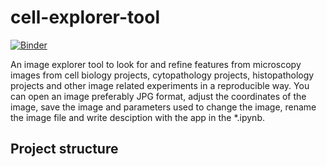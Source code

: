 # cell-explorer-tool
[![Binder](https://mybinder.org/badge_logo.svg)](https://mybinder.org/v2/gh/Shuyib/cell-explorer-tool/master)

An image explorer tool to look for and refine features from microscopy images from cell biology projects, cytopathology projects, histopathology projects and other image related experiments in a reproducible way. You can open an image preferably JPG format, adjust the coordinates of the image, save the image and parameters used to change the image, rename the image file and write desciption with the app in the *.ipynb. 

Project structure
---

